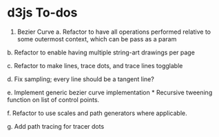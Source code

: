 # d3js To-dos

1. Bezier Curve
  a. Refactor to have all operations performed relative to some outermost context, which can be pass as a param

  b. Refactor to enable having multiple string-art drawings per page
  
  c. Refactor to make lines, trace dots, and trace lines togglable
  
  d. Fix sampling; every line should be a tangent line?
  
  e. Implement generic bezier curve implementation
    * Recursive tweening function on list of control points.
    
  f. Refactor to use scales and path generators where applicable.
  
  g. Add path tracing for tracer dots
